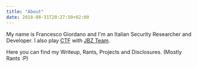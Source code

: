 ```yaml
---
title: "About"
date: 2018-08-31T20:27:50+02:00
---
```


My name is Francesco Giordano and I'm an Italian Security Researcher and Developer.
I also play [CTF](https://en.wikipedia.org/wiki/Capture_the_flag#ComputerSecurity) with [JBZ Team](https://jbzteam.github.io). 

Here you can find my Writeup, Rants, Projects and Disclosures. (Mostly Rants :P)
